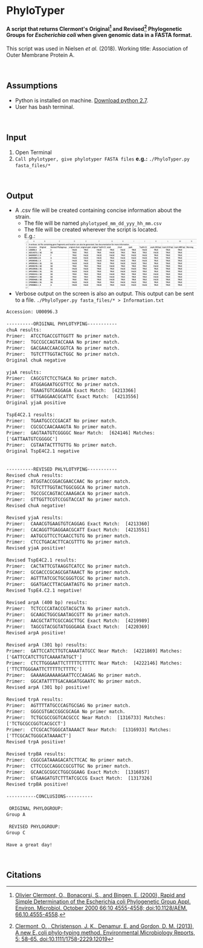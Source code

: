 # PhyloTyper

#### A script that returns Clermont's Original[^1] and Revised[^2] Phylogenetic Groups for *Escherichia coli* when given genomic data in a FASTA format.

This script was used in Nielsen *et al.* (2018). Working title: Association of Outer Membrane Protein A.

<br>

## Assumptions
 * Python is installed on machine. [Download python 2.7](https://www.anaconda.com/download/#macos).
 * User has bash terminal. 

<br>

## Input
1. Open Terminal
2. ```Call phylotyper, give phylotyper FASTA files```   **e.g.:** ```./PhyloTyper.py fasta_files/*```


<br>


## Output
* A .csv file will be created containing concise information about the strain.
	* The file will be named ```phylotyped_mm_dd_yyy_hh_mm.csv```
	* The file will be created wherever the script is located.
	* E.g.: ![Output](Output.png)
* Verbose output on the screen is also an output. This output can be sent to a file.
```./PhyloTyper.py fasta_files/* > Information.txt```

```
Accession: U00096.3

----------ORIGINAL PHYLOTYPING-----------
chuA results:
Primer:  ATCCTGACCGTTGGTT No primer match.
Primer:  TGCCGCCAGTACCAAA No primer match.
Primer:  GACGAACCAACGGTCA No primer match.
Primer:  TGTCTTTGGTACTGGC No primer match.
Original chuA negative

yjaA results:
Primer:  CAGCGTCTCCTGACA No primer match.
Primer:  ATGGAGAATGCGTTCC No primer match.
Primer:  TGAAGTGTCAGGAGA Exact Match:  [4213366]
Primer:  GTTGAGGAACGCATTC Exact Match:  [4213556]
Original yjaA positive

TspE4C2.1 results:
Primer:  TGAATGCCCCGACAT No primer match.
Primer:  CGCGCCAACAAAGTA No primer match.
Primer:  GAGTAATGTCGGGGC Near Match:  [624146] Matches:  ['GATTAATGTCGGGGC']
Primer:  CGTAATACTTTGTTG No primer match.
Original TspE4C2.1 negative


----------REVISED PHLYLOTYPING-----------
Revised chuA results:
Primer:  ATGGTACCGGACGAACCAAC No primer match.
Primer:  TGTCTTTGGTACTGGCGGCA No primer match.
Primer:  TGCCGCCAGTACCAAAGACA No primer match.
Primer:  GTTGGTTCGTCCGGTACCAT No primer match.
Revised chuA negative!

Revised yjaA results:
Primer:  CAAACGTGAAGTGTCAGGAG Exact Match:  [4213360]
Primer:  CACAGGTTGAGGAACGCATT Exact Match:  [4213551]
Primer:  AATGCGTTCCTCAACCTGTG No primer match.
Primer:  CTCCTGACACTTCACGTTTG No primer match.
Revised yjaA positive!

Revised TspE4C2.1 results:
Primer:  CACTATTCGTAAGGTCATCC No primer match.
Primer:  GCGACCCGCAGCGATAAACT No primer match.
Primer:  AGTTTATCGCTGCGGGTCGC No primer match.
Primer:  GGATGACCTTACGAATAGTG No primer match.
Revised TspE4.C2.1 negative!

Revised arpA (400 bp) results:
Primer:  TCTCCCCATACCGTACGCTA No primer match.
Primer:  GCAAGCTGGCGAATAGCGTT No primer match.
Primer:  AACGCTATTCGCCAGCTTGC Exact Match:  [4219989]
Primer:  TAGCGTACGGTATGGGGAGA Exact Match:  [4220369]
Revised arpA positive!

Revised arpA (301 bp) results:
Primer:  GATTCCATCTTGTCAAAATATGCC Near Match:  [4221869] Matches:  ['GATTCCATCTTGTCAAAATATGCT']
Primer:  CTCTTGGGAATTCTTTTTCTTTTC Near Match:  [4222146] Matches:  ['TTCTTGGGAATTCTTTTTCTTTTC']
Primer:  GAAAAGAAAAAGAATTCCCAAGAG No primer match.
Primer:  GGCATATTTTGACAAGATGGAATC No primer match.
Revised arpA (301 bp) positive!

Revised trpA results:
Primer:  AGTTTTATGCCCAGTGCGAG No primer match.
Primer:  GGGCGTGACCGGCGCAGA No primer match.
Primer:  TCTGCGCCGGTCACGCCC Near Match:  [1316733] Matches:  ['TCTGCGCCGGTCACGCCT']
Primer:  CTCGCACTGGGCATAAAACT Near Match:  [1316933] Matches:  ['TTCGCACTGGGCATAAAACT']
Revised trpA positive!

Revised trpBA results:
Primer:  CGGCGATAAAGACATCTTCAC No primer match.
Primer:  CTTCCGCCAGGCCGCGTTGC No primer match.
Primer:  GCAACGCGGCCTGGCGGAAG Exact Match:  [1316857]
Primer:  GTGAAGATGTCTTTATCGCCG Exact Match:  [1317326]
Revised trpBA positive!

-----------CONCLUSIONS----------

 ORIGINAL PHYLOGROUP: 
Group A

 REVISED PHYLOGROUP: 
Group C

Have a great day!
```

<br>


## Citations

[^1]: [Olivier Clermont, O., Bonacorsi, S., and Bingen, E. (2000), Rapid and Simple Determination of the Escherichia coli Phylogenetic Group Appl. Environ. Microbiol. October 2000 66:10 4555-4558; doi:10.1128/AEM. 66.10.4555-4558](http://aem.asm.org/content/66/10/4555.short). 

[^2]: [Clermont, O. , Christenson, J. K., Denamur, E. and Gordon, D. M. (2013), A new E. coli phylo‐typing method. Environmental Microbiology Reports, 5: 58-65. doi:10.1111/1758-2229.12019](https://onlinelibrary.wiley.com/doi/abs/10.1111/1758-2229.12019)

